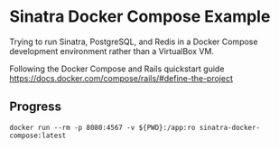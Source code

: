 # Sinatra Docker Compose Example

Trying to run Sinatra, PostgreSQL, and Redis in a Docker Compose development environment rather than a VirtualBox VM.

Following the Docker Compose and Rails quickstart guide https://docs.docker.com/compose/rails/#define-the-project

## Progress

```
docker run --rm -p 8080:4567 -v ${PWD}:/app:ro sinatra-docker-compose:latest
```
